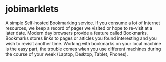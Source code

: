# jobimarklets
A simple Self-hosted Bookmarking service. If you consume a lot of Internet resources, we keep a record of pages we visited or hope to re-visit at a later date. Modern day browsers provide a feature called Bookmarks. Bookmarks stores links to pages or articles you found interesting and you wish to revisit another time. Working with bookmarks on your local machine is the easy part, the trouble comes when you use different machines during the course of your week (Laptop, Desktop, Tablet, Phones).
                                          
